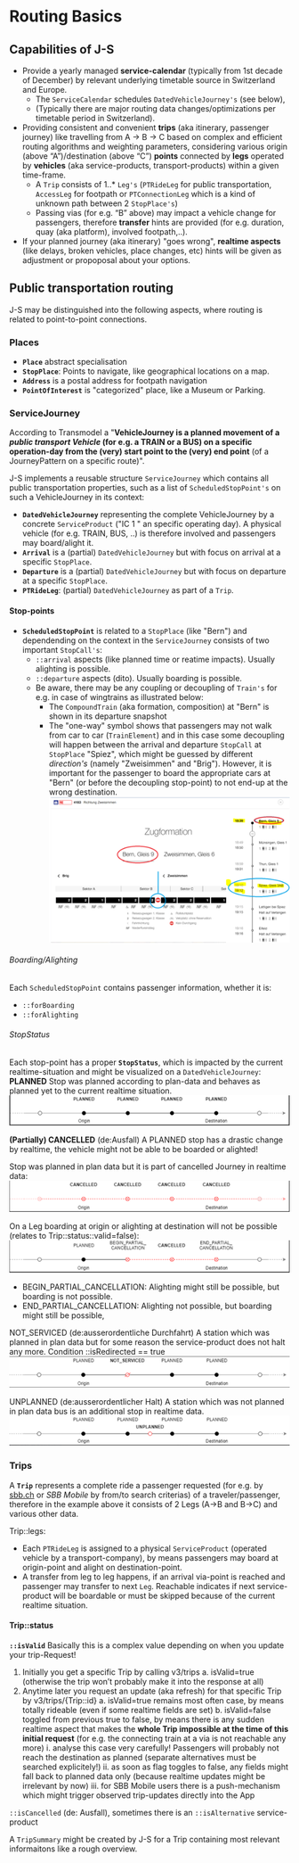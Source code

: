 # Routing Basics

## Capabilities of J-S

* Provide a yearly managed **service-calendar** (typically from 1st decade of December) by relevant underlying timetable source in Switzerland and Europe.
    * The `ServiceCalendar` schedules `DatedVehicleJourney's` (see below),
    * (Typically there are major routing data changes/optimizations per timetable period in Switzerland).
* Providing consistent and convenient **trips** (aka itinerary, passenger journey) like travelling from A -> B -> C based on complex and efficient routing algorithms and weighting parameters, considering various origin (above “A”)/destination (above “C”) **points** connected by **legs** operated by **vehicles** (aka service-products, transport-products) within a given time-frame.
    * A `Trip` consists of 1..* `Leg's` (`PTRideLeg` for public transportation, `AccessLeg` for footpath or `PTConnectionLeg` which is a kind of unknown path between 2 `StopPlace's`) 
    * Passing vias (for e.g. “B” above) may impact a vehicle change for passengers, therefore **transfer** hints are provided (for e.g. duration, quay (aka platform), involved footpath,..).
* If your planned journey (aka itinerary) "goes wrong", **realtime aspects** (like delays, broken vehicles, place changes, etc) hints will be given as adjustment or propoposal about your options.

## Public transportation routing
J-S may be distinguished into the following aspects, where routing is related to point-to-point connections.

### Places
* **`Place`** abstract specialisation
* **`StopPlace`**: Points to navigate, like geographical locations on a map.
* **`Address`** is a postal address for footpath navigation
* **`PointOfInterest`** is "categorized" place, like a Museum or Parking.

### ServiceJourney
According to Transmodel a "**VehicleJourney is a planned movement of a _public transport Vehicle_ (for e.g. a TRAIN or a BUS) on a specific operation-day from the (very) start point to the (very) end point** (of a JourneyPattern on a specific route)".

J-S implements a reusable structure `ServiceJourney` which contains all public transportation properties, such as a list of `ScheduledStopPoint's` on such a VehicleJourney in its context:
* **`DatedVehicleJourney`** representing the complete VehicleJourney by a concrete `ServiceProduct` ("IC 1 <number>" an specific operating day). A physical vehicle (for e.g. TRAIN, BUS, ..) is therefore involved and passengers may board/alight it. 
* **`Arrival`** is a (partial) `DatedVehicleJourney` but with focus on arrival at a specific `StopPlace`.
* **`Departure`** is a (partial) `DatedVehicleJourney` but with focus on departure at a specific `StopPlace`.
* **`PTRideLeg`**: (partial) `DatedVehicleJourney` as part of a `Trip`.

#### Stop-points
* **`ScheduledStopPoint`** is related to a `StopPlace` (like "Bern") and dependending on the context in the `ServiceJourney` consists of two important `StopCall's`:
    * `::arrival` aspects (like planned time or reatime impacts). Usually alighting is possible.
    * `::departure` aspects (dito). Usually boarding is possible.
    * Be aware, there may be any coupling or decoupling of `Train's` for e.g. in case of wingtrains as illustrated below:
        * The `CompoundTrain` (aka formation, composition) at "Bern" is shown in its departure snapshot
        * The "one-way" symbol shows that passengers may not walk from car to car (`TrainElement`) and in this case some decoupling will happen between the arrival and departure `StopCall` at `StopPlace` "Spiez", which might be guessed by different _direction's_ (namely "Zweisimmen" and "Brig"). However, it is important for the passenger to board the appropriate cars at "Bern" (or before the decoupling stop-point) to not end-up at the wrong destination.
![Version JSON-definition](v3/resources/StopCall.png)

###### Boarding/Alighting
Each `ScheduledStopPoint` contains passenger information, whether it is:
* `::forBoarding`
* `::forAlighting`

###### StopStatus
Each stop-point has a proper **`StopStatus`**, which is impacted by the current realtime-situation and might be visualized on a `DatedVehicleJourney`:
**PLANNED**
Stop was planned according to plan-data and behaves as planned yet to the current realtime situation.  
![Version JSON-definition](v3/resources/StopStatus_PLANNED.png)

**(Partially) CANCELLED** (de:Ausfall)
A PLANNED stop has a drastic change by realtime, the vehicle might not be able to be boarded or alighted!

Stop was planned in plan data but it is part of cancelled Journey in realtime data:  
![Version JSON-definition](v3/resources/StopStatus_CANCELLED.png)

On a Leg boarding at origin or alighting at destination will not be possible (relates to Trip::status::valid=false):  
![Version JSON-definition](v3/resources/StopStatus_PartiallyCancelled.png)
* BEGIN_PARTIAL_CANCELLATION: Alighting might still be possible, but boarding is not possible.
* END_PARTIAL_CANCELLATION: Alighting not possible, but boarding might still be possible,

NOT_SERVICED (de:ausserordentliche Durchfahrt)
A station which was planned in plan data but for some reason the service-product does not halt any more.
Condition ::isRedirected == true  
![Version JSON-definition](v3/resources/StopStatus_NOT_SERVICED.png)

UNPLANNED (de:ausserordentlicher Halt)
A station which was not planned in plan data bus is an additional stop in realtime data.  
![Version JSON-definition](v3/resources/StopStatus_UNPLANNED.png)

### Trips
A **`Trip`** represents a complete ride a passenger requested (for e.g. by [sbb.ch](https://www.sbb.ch/en/buying/pages/fahrplan/fahrplan.xhtml) or _SBB Mobile_ by from/to search criterias) of a traveler/passenger, therefore in the example above it consists of 2 Legs (A->B and B->C) and various other data.

Trip::legs: 
* Each `PTRideLeg` is assigned to a physical `ServiceProduct` (operated vehicle by a transport-company), by means passengers may board at origin-point and alight on destination-point. 
* A transfer from leg to leg happens, if an arrival via-point is reached and passenger may transfer to next `Leg`. Reachable indicates if next service-product will be boardable or must be skipped because of the current realtime situation.

#### Trip::status
**`::isValid`**
Basically this is a complex value depending on when you update your trip-Request!
1.	Initially you get a specific Trip by calling v3/trips
      a.	isValid=true (otherwise the trip won’t probably make it into the response at all)
2.	Anytime later you request an update (aka refresh) for that specific Trip by v3/trips/{Trip::id}
      a.	isValid=true remains most often case, by means totally rideable (even if some realtime fields are set)
      b.	isValid=false toggled from previous true to false, by means there is any sudden realtime aspect that makes the **whole Trip impossible at the time of this initial request** (for e.g. the connecting train at a via is not reachable any more)
      i.	analyse this case very carefully! Passengers will probably not reach the destination as planned (separate alternatives must be searched explicitely!)
      ii.	as soon as flag toggles to false, any fields might fall back to planned data only (because realtime updates might be irrelevant by now)
      iii.	for SBB Mobile users there is a push-mechanism which might trigger observed trip-updates directly into the App

`::isCancelled` (de: Ausfall), sometimes there is an `::isAlternative` service-product

A `TripSummary` might be created by J-S for a Trip containing most relevant informaitons like a rough overview.